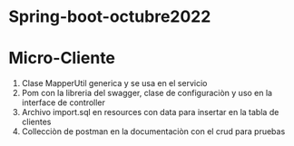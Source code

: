 # Spring-boot-octubre2022
# Micro-Cliente
1. Clase MapperUtil generica y se usa en el servicio
2. Pom con la libreria del swagger, clase de configuraciòn y uso en la interface de controller
3. Archivo import.sql en resources con data para insertar en la tabla de clientes
4. Collecciòn de postman en la documentaciòn con el crud para pruebas


